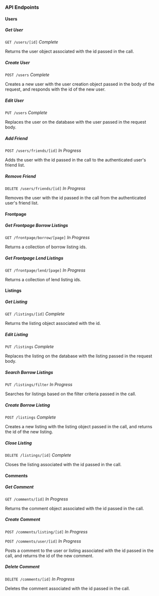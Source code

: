 
### API Endpoints

#### Users

##### Get User

`GET /users/[id]`  *Complete*

Returns the user object associated with the id passed in the call.

##### Create User

`POST /users` *Complete*

Creates a new user with the user creation object passed in the body of the request, and responds with the id of the new user.

##### Edit User

`PUT /users` *Complete*

Replaces the user on the database with the user passed in the request body.

##### Add Friend

`POST /users/friends/[id]` *In Progress*

Adds the user with the id passed in the call to the authenticated user's friend list.

##### Remove Friend

`DELETE /users/friends/[id]` *In Progress*

Removes the user with the id passed in the call from the authenticated user's friend list.

#### Frontpage

##### Get Frontpage Borrow Listings

`GET /frontpage/borrow/[page]` *In Progress*

Returns a collection of borrow listing ids.

##### Get Frontpage Lend Listings

`GET /frontpage/lend/[page]` *In Progress*

Returns a collection of lend listing ids.

#### Listings

##### Get Listing

`GET /listings/[id]` *Complete*

Returns the listing object associated with the id.

##### Edit Listing

`PUT /listings` *Complete*

Replaces the listing on the database with the listing passed in the request body.

##### Search Borrow Listings

`PUT /listings/filter` *In Progress*

Searches for listings based on the filter criteria passed in the call.

##### Create Borrow Listing

`POST /listings` *Complete*

Creates a new listing with the listing object passed in the call, and returns the id of the new listing.

##### Close Listing

`DELETE /listings/[id]`  *Complete*

Closes the listing associated with the id passed in the call.

#### Comments

##### Get Comment

`GET /comments/[id]` *In Progress*

Returns the comment object associated with the id passed in the call.

##### Create Comment

`POST /comments/listing/[id]` *In Progress*

`POST /comments/user/[id]` *In Progress*

Posts a comment to the user or listing associated with the id passed in the call, and returns the id of the new comment.

##### Delete Comment

`DELETE /comments/[id]`  *In Progress* 

Deletes the comment associated with the id passed in the call.
